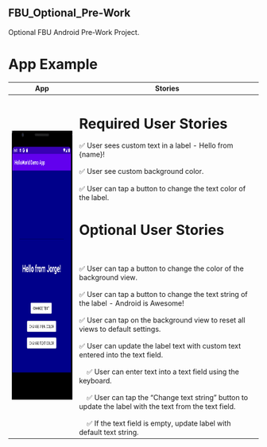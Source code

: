 ## FBU_Optional_Pre-Work
Optional FBU Android Pre-Work Project.

# App Example

|App|Stories|
|---|-------|
| <img src="https://github.com/PrimeBIue/FBU_Optional_Pre-Work/blob/master/Assets/App_Gif.gif" width="244" height="542" />  | <h1> Required User Stories </h1>✅ User sees custom text in a label - Hello from {name}!<br></br>✅ User see custom background color.<br></br>✅ User can tap a button to change the text color of the label.<h1> Optional User Stories </h1><br></br>✅ User can tap a button to change the color of the background view.<br></br>✅ User can tap a button to change the text string of the label - Android is Awesome!<br></br>✅ User can tap on the background view to reset all views to default settings.<br></br>✅ User can update the label text with custom text entered into the text field.<br></br> &nbsp;&nbsp;&nbsp;&nbsp;✅ User can enter text into a text field using the keyboard.<br></br> &nbsp;&nbsp;&nbsp;&nbsp;✅ User can tap the “Change text string” button to update the label with the text from the text field.<br></br> &nbsp;&nbsp;&nbsp;&nbsp;✅ If the text field is empty, update label with default text string.|





